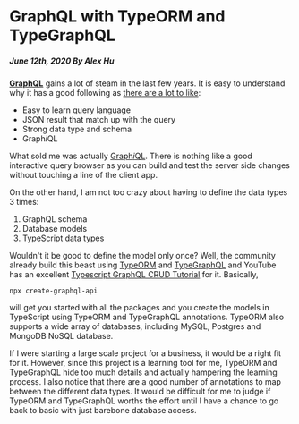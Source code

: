 # GraphQL with TypeORM and TypeGraphQL

##### June 12th, 2020 By Alex Hu

[**GraphQL**](https://graphql.org/) gains a lot of steam in the last few years. It is easy to understand why it has
a good following as [there are a lot to like](https://graphql.org/learn/):

* Easy to learn query language
* JSON result that match up with the query
* Strong data type and schema
* Graph*i*QL

What sold me was actually [Graph*i*QL](https://github.com/graphql/graphiql). There is nothing like a good interactive
query browser as you can build and test the server side changes without touching a line of the client app.

On the other hand, I am not too crazy about having to define the data types 3 times:

 1. GraphQL schema
 2. Database models
 3. TypeScript data types

Wouldn't it be good to define the model only once? Well, the community already build this beast using
[TypeORM](https://github.com/typeorm/typeorm) and [TypeGraphQL](https://typegraphql.com/) and YouTube
has an excellent [Typescript GraphQL CRUD Tutorial](https://www.youtube.com/watch?v=WhzIjYQmWvs) for it.
Basically,

```
npx create-graphql-api
```

will get you started with all the packages and you create the models in TypeScript using TypeORM and TypeGraphQL annotations.
TypeORM also supports a wide array of databases, including MySQL, Postgres and MongoDB NoSQL database.

If I were starting a large scale project for a business, it would be a right fit for it. However, since this project is a
learning tool for me, TypeORM and TypeGraphQL hide too much details and actually hampering the learning process.
I also notice that there are a good number of annotations to map between the different data types. It would be difficult
for me to judge if TypeORM and TypeGraphQL worths the effort until I have a chance to go back to basic with just barebone
database access.
